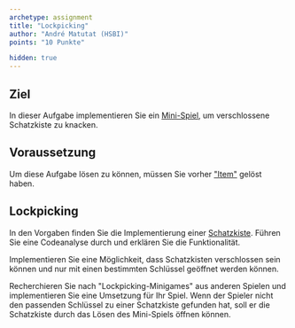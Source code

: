 ```yaml
---
archetype: assignment
title: "Lockpicking"
author: "André Matutat (HSBI)"
points: "10 Punkte"

hidden: true
---
```


## Ziel

In dieser Aufgabe implementieren Sie ein
[Mini-Spiel](https://de.wikipedia.org/wiki/Minispiel), um verschlossene Schatzkiste zu
knacken.

## Voraussetzung

Um diese Aufgabe lösen zu können, müssen Sie vorher
["Item"](taskloot-itemmd) gelöst haben.

## Lockpicking

In den Vorgaben finden Sie die Implementierung einer
[Schatzkiste](https://github.com/Dungeon-CampusMinden/Dungeon/blob/master/game/src/ecs/entities/Chest.java).
Führen Sie eine Codeanalyse durch und erklären Sie die Funktionalität.

Implementieren Sie eine Möglichkeit, dass Schatzkisten verschlossen sein können und nur mit
einen bestimmten Schlüssel geöffnet werden können.

Recherchieren Sie nach "Lockpicking-Minigames" aus anderen Spielen und implementieren Sie
eine Umsetzung für Ihr Spiel. Wenn der Spieler nicht den passenden Schlüssel zu einer
Schatzkiste gefunden hat, soll er die Schatzkiste durch das Lösen des Mini-Spiels öffnen
können.
